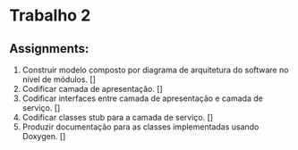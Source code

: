 # Trabalho 2
## Assignments:

1. Construir modelo composto por diagrama de arquitetura do software no nível de módulos. []
2. Codificar camada de apresentação. [] 
3. Codificar interfaces entre camada de apresentação e camada de serviço. []
4. Codificar classes stub para a camada de serviço. []
5. Produzir documentação para as classes implementadas usando Doxygen. []